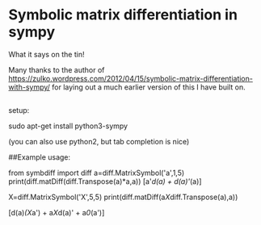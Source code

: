 # Symbolic matrix differentiation in sympy

What it says on the tin! 

Many thanks to the author of https://zulko.wordpress.com/2012/04/15/symbolic-matrix-differentiation-with-sympy/ for laying out a much earlier version of this I have built on. 


##
setup:

sudo apt-get install python3-sympy

(you can also use python2, but tab completion is nice)

##Example usage:

from symbdiff import diff
a=diff.MatrixSymbol('a',1,5)
print(diff.matDiff(diff.Transpose(a)*a,a))
[a'*d(a) + d(a)'*(a)]

X=diff.MatrixSymbol('X',5,5)
print(diff.matDiff(a*X*diff.Transpose(a),a))

[d(a)*(X*a') + a*X*d(a)' + a*0*(a')]
